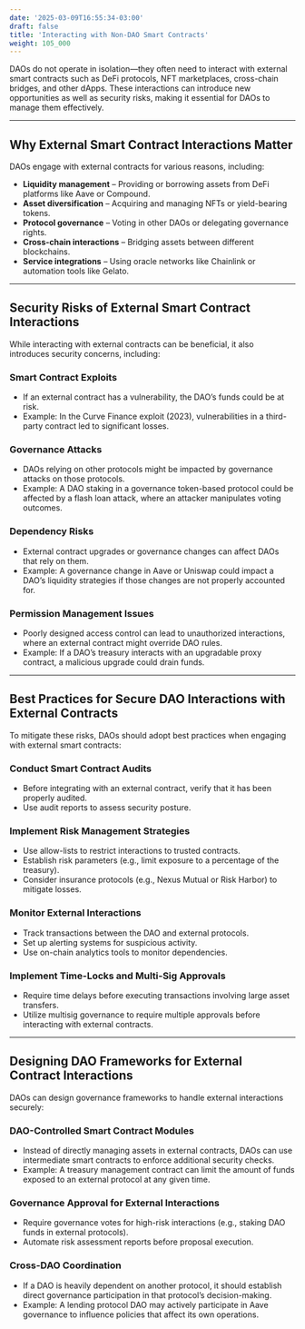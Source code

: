 ```yaml
---
date: '2025-03-09T16:55:34-03:00'
draft: false
title: 'Interacting with Non-DAO Smart Contracts'
weight: 105_000
---
```


DAOs do not operate in isolation—they often need to interact with external smart contracts such as DeFi protocols, NFT marketplaces, cross-chain bridges, and other dApps. These interactions can introduce new opportunities as well as security risks, making it essential for DAOs to manage them effectively.  

---

## **Why External Smart Contract Interactions Matter**  

DAOs engage with external contracts for various reasons, including:  
- **Liquidity management** – Providing or borrowing assets from DeFi platforms like Aave or Compound.  
- **Asset diversification** – Acquiring and managing NFTs or yield-bearing tokens.  
- **Protocol governance** – Voting in other DAOs or delegating governance rights.  
- **Cross-chain interactions** – Bridging assets between different blockchains.  
- **Service integrations** – Using oracle networks like Chainlink or automation tools like Gelato.  

---

## **Security Risks of External Smart Contract Interactions**  

While interacting with external contracts can be beneficial, it also introduces security concerns, including:  

### **Smart Contract Exploits**  
- If an external contract has a vulnerability, the DAO’s funds could be at risk.  
- Example: In the Curve Finance exploit (2023), vulnerabilities in a third-party contract led to significant losses.  

### **Governance Attacks**  
- DAOs relying on other protocols might be impacted by governance attacks on those protocols.  
- Example: A DAO staking in a governance token-based protocol could be affected by a flash loan attack, where an attacker manipulates voting outcomes.  

### **Dependency Risks**  
- External contract upgrades or governance changes can affect DAOs that rely on them.  
- Example: A governance change in Aave or Uniswap could impact a DAO’s liquidity strategies if those changes are not properly accounted for.  

### **Permission Management Issues**  
- Poorly designed access control can lead to unauthorized interactions, where an external contract might override DAO rules.  
- Example: If a DAO’s treasury interacts with an upgradable proxy contract, a malicious upgrade could drain funds.  

---

## **Best Practices for Secure DAO Interactions with External Contracts**  

To mitigate these risks, DAOs should adopt best practices when engaging with external smart contracts:  

### **Conduct Smart Contract Audits**  
- Before integrating with an external contract, verify that it has been properly audited.  
- Use audit reports to assess security posture.  

### **Implement Risk Management Strategies**  
- Use allow-lists to restrict interactions to trusted contracts.  
- Establish risk parameters (e.g., limit exposure to a percentage of the treasury).  
- Consider insurance protocols (e.g., Nexus Mutual or Risk Harbor) to mitigate losses.  

### **Monitor External Interactions**  
- Track transactions between the DAO and external protocols.  
- Set up alerting systems for suspicious activity.  
- Use on-chain analytics tools to monitor dependencies.  

### **Implement Time-Locks and Multi-Sig Approvals**  
- Require time delays before executing transactions involving large asset transfers.  
- Utilize multisig governance to require multiple approvals before interacting with external contracts.  

---

## **Designing DAO Frameworks for External Contract Interactions**  

DAOs can design governance frameworks to handle external interactions securely:  

### **DAO-Controlled Smart Contract Modules**  
- Instead of directly managing assets in external contracts, DAOs can use intermediate smart contracts to enforce additional security checks.  
- Example: A treasury management contract can limit the amount of funds exposed to an external protocol at any given time.  

### **Governance Approval for External Interactions**  
- Require governance votes for high-risk interactions (e.g., staking DAO funds in external protocols).  
- Automate risk assessment reports before proposal execution.  

### **Cross-DAO Coordination**  
- If a DAO is heavily dependent on another protocol, it should establish direct governance participation in that protocol’s decision-making.  
- Example: A lending protocol DAO may actively participate in Aave governance to influence policies that affect its own operations.  

